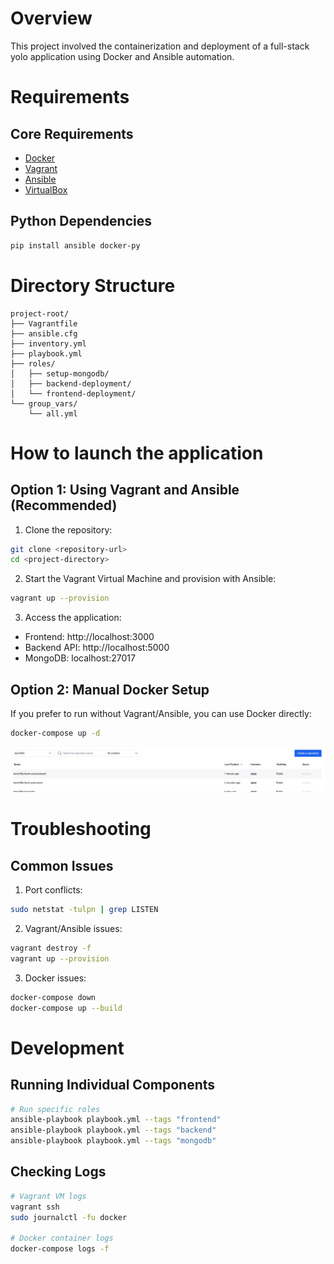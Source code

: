 # Overview
This project involved the containerization and deployment of a full-stack yolo application using Docker and Ansible automation.

# Requirements

## Core Requirements
- [Docker](https://docs.docker.com/engine/install/)
- [Vagrant](https://www.vagrantup.com/downloads)
- [Ansible](https://docs.ansible.com/ansible/latest/installation_guide/intro_installation.html)
- [VirtualBox](https://www.virtualbox.org/wiki/Downloads)

## Python Dependencies
```bash
pip install ansible docker-py
```

# Directory Structure
```
project-root/
├── Vagrantfile
├── ansible.cfg
├── inventory.yml
├── playbook.yml
├── roles/
│   ├── setup-mongodb/
│   ├── backend-deployment/
│   └── frontend-deployment/
└── group_vars/
    └── all.yml
```

# How to launch the application

## Option 1: Using Vagrant and Ansible (Recommended)
1. Clone the repository:
```bash
git clone <repository-url>
cd <project-directory>
```

2. Start the Vagrant Virtual Machine and provision with Ansible:
```bash
vagrant up --provision
```

3. Access the application:
- Frontend: http://localhost:3000
- Backend API: http://localhost:5000
- MongoDB: localhost:27017

## Option 2: Manual Docker Setup
If you prefer to run without Vagrant/Ansible, you can use Docker directly:

```bash
docker-compose up -d
```

![Alt text](image.png)

# Troubleshooting

## Common Issues
1. Port conflicts:
```bash
sudo netstat -tulpn | grep LISTEN
```

2. Vagrant/Ansible issues:
```bash
vagrant destroy -f
vagrant up --provision
```

3. Docker issues:
```bash
docker-compose down
docker-compose up --build
```

# Development

## Running Individual Components
```bash
# Run specific roles
ansible-playbook playbook.yml --tags "frontend"
ansible-playbook playbook.yml --tags "backend"
ansible-playbook playbook.yml --tags "mongodb"
```

## Checking Logs
```bash
# Vagrant VM logs
vagrant ssh
sudo journalctl -fu docker

# Docker container logs
docker-compose logs -f  
```


